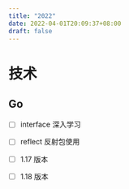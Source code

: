```yaml
---
title: "2022"
date: 2022-04-01T20:09:37+08:00
draft: false
---
```


# 技术

## Go

- [ ] interface 深入学习
- [ ] reflect 反射包使用
- [ ] 1.17 版本
- [ ] 1.18 版本

